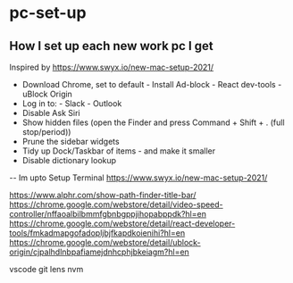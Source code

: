 # pc-set-up
## How I set up each new work pc I get
Inspired by https://www.swyx.io/new-mac-setup-2021/ 

- Download Chrome, set to default
		- Install Ad-block
		- React dev-tools
		- uBlock Origin
- Log in to:
		- Slack
		- Outlook
- Disable Ask Siri
- Show hidden files (open the Finder and press Command + Shift + . (full stop/period))
- Prune the sidebar widgets
- Tidy up Dock/Taskbar of items - and make it smaller
- Disable dictionary lookup

-- Im upto Setup Terminal
https://www.swyx.io/new-mac-setup-2021/

https://www.alphr.com/show-path-finder-title-bar/
https://chrome.google.com/webstore/detail/video-speed-controller/nffaoalbilbmmfgbnbgppjihopabppdk?hl=en
https://chrome.google.com/webstore/detail/react-developer-tools/fmkadmapgofadopljbjfkapdkoienihi?hl=en
https://chrome.google.com/webstore/detail/ublock-origin/cjpalhdlnbpafiamejdnhcphjbkeiagm?hl=en

vscode
git lens
nvm
